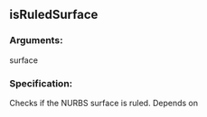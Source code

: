 ## isRuledSurface
### Arguments: 
surface
### Specification: 
Checks if the NURBS surface is ruled. Depends on
